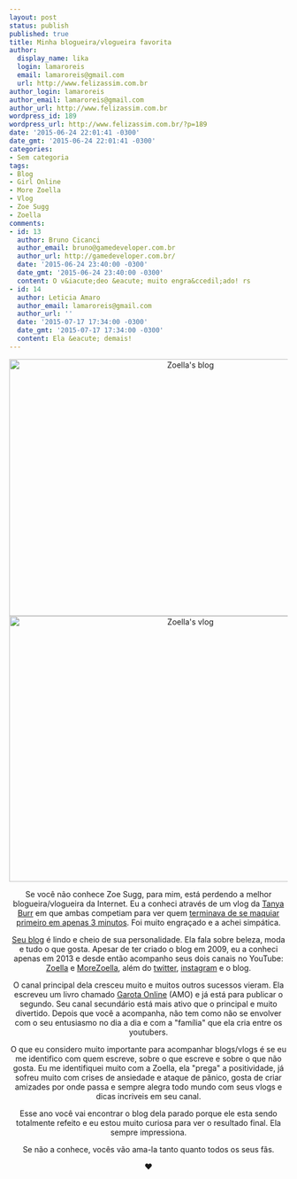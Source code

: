 ```yaml
---
layout: post
status: publish
published: true
title: Minha blogueira/vlogueira favorita
author:
  display_name: lika
  login: lamaroreis
  email: lamaroreis@gmail.com
  url: http://www.felizassim.com.br
author_login: lamaroreis
author_email: lamaroreis@gmail.com
author_url: http://www.felizassim.com.br
wordpress_id: 189
wordpress_url: http://www.felizassim.com.br/?p=189
date: '2015-06-24 22:01:41 -0300'
date_gmt: '2015-06-24 22:01:41 -0300'
categories:
- Sem categoria
tags:
- Blog
- Girl Online
- More Zoella
- Vlog
- Zoe Sugg
- Zoella
comments:
- id: 13
  author: Bruno Cicanci
  author_email: bruno@gamedeveloper.com.br
  author_url: http://gamedeveloper.com.br/
  date: '2015-06-24 23:40:00 -0300'
  date_gmt: '2015-06-24 23:40:00 -0300'
  content: O v&iacute;deo &eacute; muito engra&ccedil;ado! rs
- id: 14
  author: Leticia Amaro
  author_email: lamaroreis@gmail.com
  author_url: ''
  date: '2015-07-17 17:34:00 -0300'
  date_gmt: '2015-07-17 17:34:00 -0300'
  content: Ela &eacute; demais!
---
```

<p style="text-align: center;"><a href="http://52.88.2.168/wp-content/uploads/2015/06/FullSizeRender-9.jpg"><img class="aligncenter wp-image-190 size-large" src="http://52.88.2.168/wp-content/uploads/2015/06/FullSizeRender-9-1024x742.jpg" alt="Zoella's blog" width="640" height="464" /></a> <a href="http://52.88.2.168/wp-content/uploads/2015/06/FullSizeRender-13.jpg"><img class="aligncenter wp-image-191 size-large" src="http://52.88.2.168/wp-content/uploads/2015/06/FullSizeRender-13-1024x768.jpg" alt="Zoella's vlog" width="640" height="480" /></a></p></p>
<p style="text-align: center;">Se voc&ecirc; n&atilde;o conhece Zoe Sugg, para mim, est&aacute; perdendo a melhor blogueira/vlogueira da Internet. Eu a conheci atrav&eacute;s de um vlog da <a href="https://www.youtube.com/tanyaburr">Tanya Burr</a> em que ambas competiam para ver quem <a href="https://www.youtube.com/watch?v=hWE3DwZpu3g">terminava de se maquiar primeiro em apenas 3 minutos</a>. Foi muito engra&ccedil;ado e a achei simp&aacute;tica.</p></p>
<p style="text-align: center;"><a href="http://www.zoella.co.uk/">Seu blog</a> &eacute; lindo e cheio de sua personalidade. Ela fala sobre beleza, moda e tudo o que gosta. Apesar de ter criado o blog em 2009, eu a conheci apenas em 2013 e desde ent&atilde;o acompanho seus dois canais no YouTube: <a href="https://www.youtube.com/zoella">Zoella</a> e <a href="https://www.youtube.com/user/MoreZoella">MoreZoella</a>, al&eacute;m do <a href="https://twitter.com/ZozeeBo">twitter</a>, <a href="https://instagram.com/zozeebo">instagram</a> e o blog.</p></p>
<p style="text-align: center;">O canal principal dela cresceu muito e muitos outros sucessos vieram. Ela escreveu um livro chamado <a href="http://www.record.com.br/livro_sinopse.asp?id_livro=28647">Garota Online</a> (AMO) e j&aacute; est&aacute; para publicar o segundo. Seu canal secund&aacute;rio est&aacute; mais ativo que o principal e muito divertido. Depois que voc&ecirc; a acompanha, n&atilde;o tem como n&atilde;o se envolver com o seu entusiasmo no dia a dia e com a "fam&iacute;lia" que ela cria entre os youtubers.</p></p>
<p style="text-align: center;">O que eu considero muito importante para acompanhar blogs/vlogs &eacute; se eu me identifico com quem escreve, sobre o que escreve e sobre o que n&atilde;o gosta. Eu me identifiquei muito com a Zoella, ela "prega" a positividade, j&aacute; sofreu muito com crises de ansiedade e ataque de p&acirc;nico, gosta de criar amizades por onde passa e sempre alegra todo mundo com seus vlogs e dicas incriveis em seu canal.</p></p>
<p style="text-align: center;">Esse ano voc&ecirc; vai encontrar o blog dela parado porque ele esta sendo totalmente refeito e eu estou muito curiosa para ver o resultado final. Ela sempre impressiona.</p></p>
<p style="text-align: center;">Se n&atilde;o a conhece, voc&ecirc;s v&atilde;o ama-la tanto quanto todos os seus f&atilde;s.</p></p>
<p style="text-align: center;"><b>&hearts;</b></p></p>
